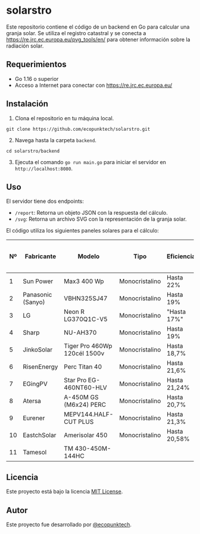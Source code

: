 # solarstro

Este repositorio contiene el código de un backend en Go para calcular una granja solar. Se utiliza el registro catastral y se conecta a https://re.jrc.ec.europa.eu/pvg_tools/en/ para obtener información sobre la radiación solar.

## Requerimientos

 - Go 1.16 o superior
 - Acceso a Internet para conectar con https://re.jrc.ec.europa.eu/

## Instalación

1. Clona el repositorio en tu máquina local.
```
git clone https://github.com/ecopunktech/solarstro.git
```
2. Navega hasta la carpeta `backend`.
```
cd solarstro/backend
```
3. Ejecuta el comando `go run main.go` para iniciar el servidor en `http://localhost:8080`.

## Uso

El servidor tiene dos endpoints:
- `/report`: Retorna un objeto JSON con la respuesta del cálculo.
- `/svg`: Retorna un archivo SVG con la representación de la granja solar.

El código utiliza los siguientes paneles solares para el cálculo:

| Nº | Fabricante  | Modelo                   | Tipo             | Eficiencia | Potencia en Watios | Tensión de Conexión | Tamaño en mm    | Precio en €. Iva incluido | Garantía en años | Observaciones |
|----|-------------|--------------------------|-------------------|------------|--------------------------|-------------------------|----------------|---------------------------------|------------------|----------------|
| 1  | Sun Power   | Max3 400 Wp              | Monocristalino | Hasta 22%   | 400                          | 24 Voltios                    | 1046x1690x40 | 375                             | 40/40               | 72 celdas            |
| 2  | Panasonic (Sanyo) | VBHN325SJ47 | Monocristalino | Hasta 19%   | 325                          | 24/32 Voltios                  | 1053x1590x35 | 250                             | 25/10               | 96 celdas            |
| 3  | LG          | Neon R LG370Q1C-V5 | Monocristalino | "Hasta 17%" | 370                          | 12 Voltios                    | 1016x1700x40 | 300                             | 25/10               | 60 celdas            |
| 4  | Sharp       | NU-AH370                | Monocristalino | Hasta 19%   | 370                          | 24 Voltios                    | 1956x992x35   | 160                             | 25/10               | 72 celdas            |
| 5  | JinkoSolar  | Tiger Pro 460Wp 120cél 1500v  | Monocristalino | Hasta 18,7% | 460                          | 24 Voltios                    | 1903x1134x30 | 160 | 25/12              | 120 celdas          |
| 6  | RisenEnergy | Perc Titan 40            | Monocristalino | Hasta 21,6% | 450                          | 24 Voltios                     | 1754x1096x30 | 178                             | 25/12              | 120 celdas          |
| 7  | EGingPV     | Star Pro EG-460NT60-HLV | Monocristalino | Hasta 21,24% | 460                         | 24 Voltios                     | 1909x1134x30 | 180                             | 25/12              | 120 celdas          |
| 8  | Atersa      | A-450M GS (M6x24) PERC  | Monocristalino | Hasta 20,7% | 450                          | 24 Voltios                    | 2094 × 1038x40 | 192                            | 25/10              | 72 celdas           |
| 9  | Eurener     | MEPV144.HALF-CUT PLUS   | Monocristalino | Hasta 21,3% | 450                          | 24 Voltios                    | 2094x1038x35  | 160                             | 25/20              | 72 celdas           |
| 10 | EastchSolar | Amerisolar 450          | Monocristalino | Hasta 20,58% | 450                        | 24 Voltios                     | 2102x1040x35 | 295                             | 25/12              | 72 celdas           |
| 11 | Tamesol     | TM 430-450M-144HC

## Licencia

Este proyecto está bajo la licencia [MIT License](LICENSE).

## Autor

Este proyecto fue desarrollado por [@ecopunktech](https://github.com/ecopunktech).